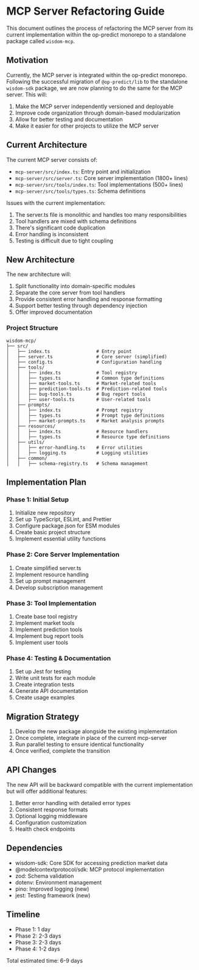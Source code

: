 # MCP Server Refactoring Guide

This document outlines the process of refactoring the MCP server from its current implementation within the op-predict monorepo to a standalone package called `wisdom-mcp`.

## Motivation

Currently, the MCP server is integrated within the op-predict monorepo. Following the successful migration of `@op-predict/lib` to the standalone `wisdom-sdk` package, we are now planning to do the same for the MCP server. This will:

1. Make the MCP server independently versioned and deployable
2. Improve code organization through domain-based modularization
3. Allow for better testing and documentation
4. Make it easier for other projects to utilize the MCP server

## Current Architecture

The current MCP server consists of:

- `mcp-server/src/index.ts`: Entry point and initialization
- `mcp-server/src/server.ts`: Core server implementation (1800+ lines)
- `mcp-server/src/tools/index.ts`: Tool implementations (500+ lines)
- `mcp-server/src/tools/types.ts`: Schema definitions

Issues with the current implementation:

1. The server.ts file is monolithic and handles too many responsibilities
2. Tool handlers are mixed with schema definitions
3. There's significant code duplication
4. Error handling is inconsistent
5. Testing is difficult due to tight coupling

## New Architecture

The new architecture will:

1. Split functionality into domain-specific modules
2. Separate the core server from tool handlers
3. Provide consistent error handling and response formatting
4. Support better testing through dependency injection
5. Offer improved documentation

### Project Structure

```
wisdom-mcp/
├── src/
│   ├── index.ts                 # Entry point
│   ├── server.ts                # Core server (simplified)
│   ├── config.ts                # Configuration handling
│   ├── tools/
│   │   ├── index.ts             # Tool registry
│   │   ├── types.ts             # Common type definitions
│   │   ├── market-tools.ts      # Market-related tools
│   │   ├── prediction-tools.ts  # Prediction-related tools
│   │   ├── bug-tools.ts         # Bug report tools
│   │   ├── user-tools.ts        # User-related tools
│   ├── prompts/
│   │   ├── index.ts             # Prompt registry
│   │   ├── types.ts             # Prompt type definitions
│   │   ├── market-prompts.ts    # Market analysis prompts
│   ├── resources/
│   │   ├── index.ts             # Resource handlers
│   │   ├── types.ts             # Resource type definitions
│   ├── utils/
│   │   ├── error-handling.ts    # Error utilities
│   │   ├── logging.ts           # Logging utilities
│   ├── common/
│   │   ├── schema-registry.ts   # Schema management
```

## Implementation Plan

### Phase 1: Initial Setup

1. Initialize new repository
2. Set up TypeScript, ESLint, and Prettier
3. Configure package.json for ESM modules
4. Create basic project structure
5. Implement essential utility functions

### Phase 2: Core Server Implementation

1. Create simplified server.ts
2. Implement resource handling
3. Set up prompt management
4. Develop subscription management

### Phase 3: Tool Implementation

1. Create base tool registry
2. Implement market tools
3. Implement prediction tools
4. Implement bug report tools
5. Implement user tools

### Phase 4: Testing & Documentation

1. Set up Jest for testing
2. Write unit tests for each module
3. Create integration tests
4. Generate API documentation
5. Create usage examples

## Migration Strategy

1. Develop the new package alongside the existing implementation
2. Once complete, integrate in place of the current mcp-server
3. Run parallel testing to ensure identical functionality
4. Once verified, complete the transition

## API Changes

The new API will be backward compatible with the current implementation but will offer additional features:

1. Better error handling with detailed error types
2. Consistent response formats
3. Optional logging middleware
4. Configuration customization
5. Health check endpoints

## Dependencies

- wisdom-sdk: Core SDK for accessing prediction market data
- @modelcontextprotocol/sdk: MCP protocol implementation
- zod: Schema validation
- dotenv: Environment management
- pino: Improved logging (new)
- jest: Testing framework (new)

## Timeline

- Phase 1: 1 day
- Phase 2: 2-3 days
- Phase 3: 2-3 days
- Phase 4: 1-2 days

Total estimated time: 6-9 days